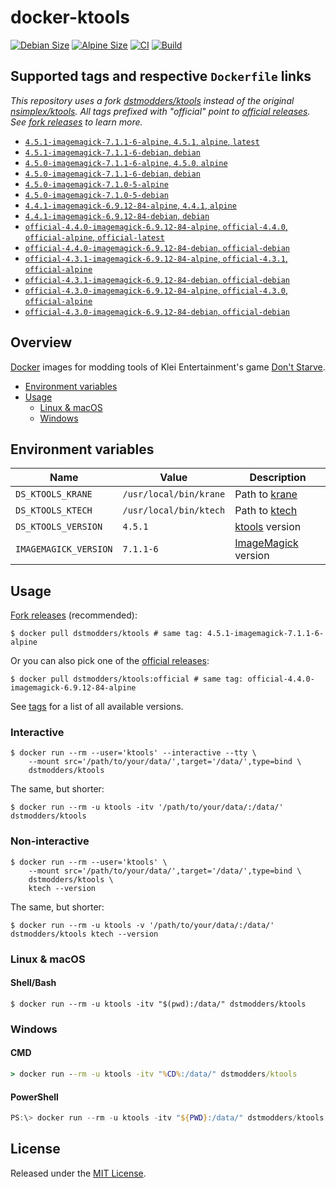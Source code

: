 # docker-ktools

[![Debian Size]](https://hub.docker.com/r/dstmodders/ktools)
[![Alpine Size]](https://hub.docker.com/r/dstmodders/ktools)
[![CI]](https://github.com/dstmodders/docker-ktools/actions/workflows/ci.yml)
[![Build]](https://github.com/dstmodders/docker-ktools/actions/workflows/build.yml)

## Supported tags and respective `Dockerfile` links

_This repository uses a fork [dstmodders/ktools] instead of the original
[nsimplex/ktools]. All tags prefixed with "official" point to [official
releases]. See [fork releases] to learn more._

- [`4.5.1-imagemagick-7.1.1-6-alpine`, `4.5.1`, `alpine`, `latest`](https://github.com/dstmodders/docker-ktools/blob/00ea9d10478d99d1b68c6648fe9866affc952936/latest/alpine/Dockerfile)
- [`4.5.1-imagemagick-7.1.1-6-debian`, `debian`](https://github.com/dstmodders/docker-ktools/blob/00ea9d10478d99d1b68c6648fe9866affc952936/latest/debian/Dockerfile)
- [`4.5.0-imagemagick-7.1.1-6-alpine`, `4.5.0`, `alpine`](https://github.com/dstmodders/docker-ktools/blob/00ea9d10478d99d1b68c6648fe9866affc952936/latest/alpine/Dockerfile)
- [`4.5.0-imagemagick-7.1.1-6-debian`, `debian`](https://github.com/dstmodders/docker-ktools/blob/00ea9d10478d99d1b68c6648fe9866affc952936/latest/debian/Dockerfile)
- [`4.5.0-imagemagick-7.1.0-5-alpine`](https://github.com/dstmodders/docker-ktools/blob/ef2d40c3fc2e675ca492371e0e539f13449a1846/latest/alpine/Dockerfile)
- [`4.5.0-imagemagick-7.1.0-5-debian`](https://github.com/dstmodders/docker-ktools/blob/ef2d40c3fc2e675ca492371e0e539f13449a1846/latest/debian/Dockerfile)
- [`4.4.1-imagemagick-6.9.12-84-alpine`, `4.4.1`, `alpine`](https://github.com/dstmodders/docker-ktools/blob/00ea9d10478d99d1b68c6648fe9866affc952936/latest/alpine/Dockerfile)
- [`4.4.1-imagemagick-6.9.12-84-debian`, `debian`](https://github.com/dstmodders/docker-ktools/blob/00ea9d10478d99d1b68c6648fe9866affc952936/latest/debian/Dockerfile)
- [`official-4.4.0-imagemagick-6.9.12-84-alpine`, `official-4.4.0`, `official-alpine`, `official-latest`](https://github.com/dstmodders/docker-ktools/blob/00ea9d10478d99d1b68c6648fe9866affc952936/official/alpine/Dockerfile)
- [`official-4.4.0-imagemagick-6.9.12-84-debian`, `official-debian`](https://github.com/dstmodders/docker-ktools/blob/00ea9d10478d99d1b68c6648fe9866affc952936/official/debian/Dockerfile)
- [`official-4.3.1-imagemagick-6.9.12-84-alpine`, `official-4.3.1`, `official-alpine`](https://github.com/dstmodders/docker-ktools/blob/00ea9d10478d99d1b68c6648fe9866affc952936/official/alpine/Dockerfile)
- [`official-4.3.1-imagemagick-6.9.12-84-debian`, `official-debian`](https://github.com/dstmodders/docker-ktools/blob/00ea9d10478d99d1b68c6648fe9866affc952936/official/debian/Dockerfile)
- [`official-4.3.0-imagemagick-6.9.12-84-alpine`, `official-4.3.0`, `official-alpine`](https://github.com/dstmodders/docker-ktools/blob/00ea9d10478d99d1b68c6648fe9866affc952936/official/alpine/Dockerfile)
- [`official-4.3.0-imagemagick-6.9.12-84-debian`, `official-debian`](https://github.com/dstmodders/docker-ktools/blob/00ea9d10478d99d1b68c6648fe9866affc952936/official/debian/Dockerfile)

## Overview

[Docker] images for modding tools of Klei Entertainment's game
[Don't Starve].

- [Environment variables](#environment-variables)
- [Usage](#usage)
  - [Linux & macOS](#linux--macos)
  - [Windows](#windows)

## Environment variables

| Name                  | Value                  | Description           |
| --------------------- | ---------------------- | --------------------- |
| `DS_KTOOLS_KRANE`     | `/usr/local/bin/krane` | Path to [krane]       |
| `DS_KTOOLS_KTECH`     | `/usr/local/bin/ktech` | Path to [ktech]       |
| `DS_KTOOLS_VERSION`   | `4.5.1`                | [ktools] version      |
| `IMAGEMAGICK_VERSION` | `7.1.1-6`              | [ImageMagick] version |

## Usage

[Fork releases] (recommended):

```shell
$ docker pull dstmodders/ktools # same tag: 4.5.1-imagemagick-7.1.1-6-alpine
```

Or you can also pick one of the [official releases]:

```shell
$ docker pull dstmodders/ktools:official # same tag: official-4.4.0-imagemagick-6.9.12-84-alpine
```

See [tags] for a list of all available versions.

### Interactive

```shell
$ docker run --rm --user='ktools' --interactive --tty \
    --mount src='/path/to/your/data/',target='/data/',type=bind \
    dstmodders/ktools
```

The same, but shorter:

```shell
$ docker run --rm -u ktools -itv '/path/to/your/data/:/data/' dstmodders/ktools
```

### Non-interactive

```shell
$ docker run --rm --user='ktools' \
    --mount src='/path/to/your/data/',target='/data/',type=bind \
    dstmodders/ktools \
    ktech --version
```

The same, but shorter:

```shell
$ docker run --rm -u ktools -v '/path/to/your/data/:/data/' dstmodders/ktools ktech --version
```

### Linux & macOS

#### Shell/Bash

```shell
$ docker run --rm -u ktools -itv "$(pwd):/data/" dstmodders/ktools
```

### Windows

#### CMD

```cmd
> docker run --rm -u ktools -itv "%CD%:/data/" dstmodders/ktools
```

#### PowerShell

```powershell
PS:\> docker run --rm -u ktools -itv "${PWD}:/data/" dstmodders/ktools
```

## License

Released under the [MIT License](https://opensource.org/licenses/MIT).

[@nsimplex]: https://github.com/nsimplex
[alpine size]: https://img.shields.io/docker/image-size/dstmodders/ktools/alpine?label=alpine%20size&logo=docker
[build]: https://img.shields.io/github/actions/workflow/status/dstmodders/docker-ktools/build.yml?branch=main&label=build&logo=github
[ci]: https://img.shields.io/github/actions/workflow/status/dstmodders/docker-ktools/ci.yml?branch=main&label=ci&logo=github
[debian size]: https://img.shields.io/docker/image-size/dstmodders/ktools/debian?label=debian%20size&logo=docker
[docker]: https://www.docker.com/
[don't starve]: https://www.klei.com/games/dont-starve
[dstmodders/ktools]: https://github.com/dstmodders/ktools
[fork releases]: https://github.com/dstmodders/ktools/releases
[gcc]: https://gcc.gnu.org/
[imagemagick]: https://imagemagick.org/index.php
[krane]: https://github.com/nsimplex/ktools#krane
[ktech]: https://github.com/nsimplex/ktools#ktech
[ktools]: https://github.com/nsimplex/ktools
[latest state]: https://github.com/nsimplex/ktools/tree/a1d1362bdb2b9aa9146d7177fbf0e351eab414ba
[nsimplex/ktools]: https://github.com/nsimplex/ktools
[official releases]: https://github.com/nsimplex/ktools/releases
[official]: https://github.com/nsimplex/ktools/releases
[tags]: https://hub.docker.com/r/dstmodders/ktools/tags
[v4.4.0]: https://github.com/dstmodders/ktools/releases/tag/4.4.0
[v4.4.1]: https://github.com/dstmodders/ktools/releases/tag/v4.4.1
